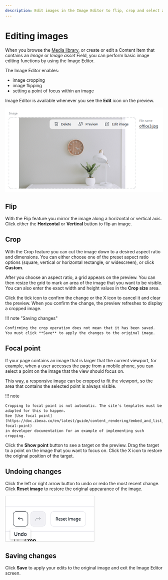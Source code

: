 ```yaml
---
description: Edit images in the Image Editor to flip, crop and select a focal point.
---
```


# Editing images

When you browse the [Media library](content_model.md#content-and-media), 
or create or edit a Content Item that contains an *Image* 
or *Image asset* Field, you can perform basic image editing functions by using the Image Editor. 

The Image Editor enables: 

* image cropping 
* image flipping
* setting a point of focus within an image

Image Editor is available whenever you see the **Edit** icon on the preview.

![Image Editor icon](img/image_editor_icon.png)

## Flip

With the Flip feature you mirror the image along a horizontal or vertical axis.
Click either the **Horizontal** or **Vertical** button to flip an image.

## Crop

With the Crop feature you can cut the image down to a desired aspect ratio and dimensions.
You can either choose one of the preset aspect ratio options (square, vertical or horizontal rectangle, or widescreen), or click **Custom**.

After you choose an aspect ratio, a grid appears on the preview.
You can then resize the grid to mark an area of the image that you want to be visible.
You can also enter the exact width and height values in the **Crop size** area. 

Click the tick icon to confirm the change or the X icon to cancel it and clear the preview.
When you confirm the change, the preview refreshes to display a cropped image.

!!! note "Saving changes"

    Confirming the crop operation does not mean that it has been saved.
    You must click **Save** to apply the changes to the original image.

## Focal point

If your page contains an image that is larger that the current viewport, for example, when a user accesses the page from a mobile phone, 
you can select a point on the image that the view should focus on.

This way, a responsive image can be cropped to fit the viewport, 
so the area that contains the selected point is always visible.

!!! note

    Cropping to focal point is not automatic. The site's templates must be adapted for this to happen.
    See [Use focal point](https://doc.ibexa.co/en/latest/guide/content_rendering/embed_and_list_content/render_images/#use-focal-point)
    in developer documentation for an example of implementing such cropping.

Click the **Show point** button to see a target on the preview.
Drag the target to a point on the image that you want to focus on.
Click the X icon to restore the original position of the target.

## Undoing changes

Click the left or right arrow button to undo or redo the most recent change.
Click **Reset image** to restore the original appearance of the image.

![Image Editor: Undo](img/image_editor_undo.png)

## Saving changes

Click **Save** to apply your edits to the original image and exit the Image Editor screen.
